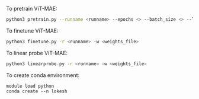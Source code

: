 To pretrain ViT-MAE:

```bash
python3 pretrain.py --runname <runname> --epochs <> --batch_size <> --lr <> --mask <masking> --encoder_depth <> --encoder_dim <> --enc_heads <> decoder_depth <> --decoder_dim <> --dec_heads <>
```

To finetune ViT-MAE:

```bash
python3 finetune.py -r <runname> -w <weights_file>
```

To linear probe ViT-MAE:

```bash
python3 linearprobe.py -r <runname> -w <weights_file>
```


To create conda environment:
```
module load python
conda create --n lokesh 
```

